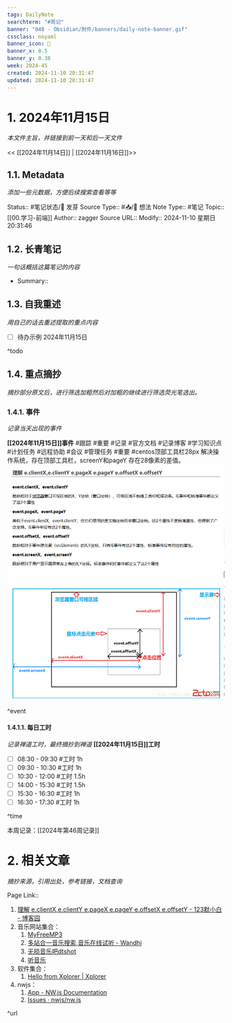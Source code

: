 ```yaml
---
tags: DailyNote
searchterm: "#周记"
banner: "040 - Obsidian/附件/banners/daily-note-banner.gif"
cssclass: noyaml
banner_icon: 💌
banner_x: 0.5
banner_y: 0.38
week: 2024-45
created: 2024-11-10 20:31:47
updated: 2024-11-10 20:31:47
---
```


# 1. 2024年11月15日

_本文件主旨，并链接到前一天和后一天文件_

<< [[2024年11月14日]] | [[2024年11月16日]]>>

## 1.1. Metadata

_添加一些元数据，方便后续搜索查看等等_

Status:: #笔记状态/🌱 发芽
Source Type:: #📥/💭 想法 
Note Type:: #笔记
Topic:: [[00.学习-前端]]
Author:: zagger
Source URL::
Modify:: 2024-11-10 星期日 20:31:46

## 1.2. 长青笔记

_一句话概括这篇笔记的内容_

- Summary::

## 1.3. 自我重述

_用自己的话去重述提取的重点内容_

- [ ] 待办示例 2024年11月15日

^todo

## 1.4. 重点摘抄

_摘抄部分原文后，进行筛选加粗然后对加粗的继续进行筛选荧光笔选出。_

### 1.4.1. 事件

_记录当天出现的事件_

**[[2024年11月15日]]事件** 
#跟踪 #重要 #记录 #官方文档 #记录博客 #学习知识点 #计划任务 #远程协助 #会议 #管理任务
#重要 #centos顶部工具栏28px 解决操作系统，存在顶部工具栏，screenY和pageY 存在28像素的差值。 ![image.png](https://raw.githubusercontent.com/zaggerj/obsidian_picgo/main/obsidian/20241115171201.png)

^event

#### 1.4.1.1. 每日工时

_记录禅道工时，最终摘抄到禅道_
**[[2024年11月15日]]工时**
- [ ] 08:30 - 09:30 #工时  1h
- [ ] 09:30 - 10:30 #工时  1h
- [ ] 10:30 - 12:00 #工时  1.5h
- [ ] 14:00 - 15:30 #工时  1.5h
- [ ] 15:30 - 16:30 #工时  1h
- [ ] 16:30 - 17:30 #工时  1h

^time

本周记录：[[2024年第46周记录]]

# 2. 相关文章

_摘抄来源，引用出处，参考链接，文档查询_

Page Link::
1. [理解 e.clientX,e.clientY e.pageX e.pageY e.offsetX e.offsetY - 123默小白 - 博客园](https://www.cnblogs.com/deerfig/p/6432683.html)
2. 音乐网站集合：
	1. [MyFreeMP3](https://tools.liumingye.cn/music/#/search/M/song/%E8%B7%AF%E8%BF%87%E4%BA%BA%E9%97%B4)
	2. [多站合一音乐搜索,音乐在线试听 - Wandhi](https://music.wandhi.com/)
	3. [无损音乐吧dtshot](https://www.dtshot.com/)
	4. [听音乐](https://lvyueyang.github.io/web-music/)
3. 软件集合：
	1. [Hello from Xplorer | Xplorer](https://xplorer.space/)
4. nwjs：
	1. [App - NW.js Documentation](https://docs.nwjs.io/en/latest/References/App/#appclearcache)
	2. [Issues · nwjs/nw.js](https://github.com/nwjs/nw.js/issues?q=semi-transparent+)

^url
